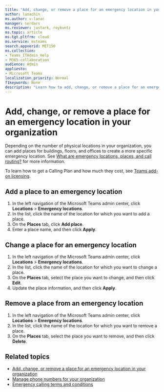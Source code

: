 ```yaml
---
title: "Add, change, or remove a place for an emergency location in your organization"
author: lanachin
ms.author: v-lanac
manager: serdars
ms.reviewer: jastark, roykuntz
ms.topic: article
ms.tgt.pltfrm: cloud
ms.service: msteams
search.appverid: MET150
ms.collection: 
- Teams_ITAdmin_Help
- M365-collaboration
audience: Admin
appliesto:
- Microsoft Teams
localization_priority: Normal
f1keywords: None
description: "Learn how to add, change, or remove a place for an emergency location for your organization in the Microsoft Teams admin center. "
---
```


# Add, change, or remove a place for an emergency location in your organization

Depending on the number of physical locations in your organization, you can add places for buildings, floors, and offices to create a more specific emergency location. See [What are emergency locations, places, and call routing?](/microsoftteams/what-are-emergency-locations-addresses-and-call-routing) for more information.
  
To learn how to get a Calling Plan and how much they cost, see [Teams add-on licensing](teams-add-on-licensing/microsoft-teams-add-on-licensing.md).
  
## Add a place to an emergency location

1. In the left navigation of the Microsoft Teams admin center, click **Locations** > **Emergency locations**.
2. In the list, click the name of the location for which you want to add a place.
3. On the **Places** tab, click **Add place**.
4. Enter a place name, and then click **Apply**.
    
## Change a place for an emergency location

1. In the left navigation of the Microsoft Teams admin center, click **Locations** > **Emergency locations**.
2. In the list, click the name of the location for which you want to change a place.
3. On the **Places** tab, select the place you want to change, and then click **Edit**.
4. Update the place information, and then click **Apply**.
    
## Remove a place from an emergency location

1. In the left navigation of the Microsoft Teams admin center, click **Locations** > **Emergency locations**.
2. In the list, click the name of the location for which you want to remove a place.
3. On the **Places** tab, select the place you want to remove, and then click **Delete**.
    
## Related topics

- [Add, change, or remove a place for an emergency location in your organization](add-change-or-remove-an-emergency-location-for-your-organization.md)
- [Manage phone numbers for your organization](/microsoftteams/manage-phone-numbers-for-your-organization)
- [Emergency calling terms and conditions](/microsoftteams/emergency-calling-terms-and-conditions)
